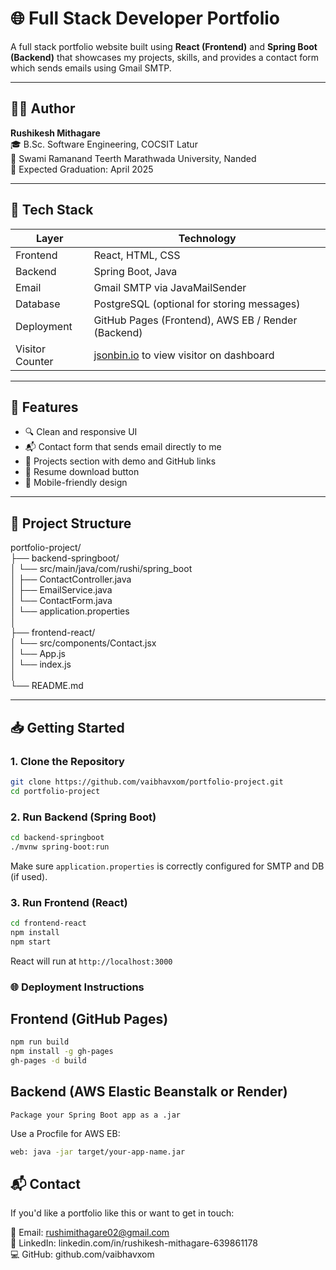 # 🌐 Full Stack Developer Portfolio

A full stack portfolio website built using **React (Frontend)** and **Spring Boot (Backend)** that showcases my projects, skills, and provides a contact form which sends emails using Gmail SMTP.

---

## 🧑‍💻 Author

**Rushikesh Mithagare**  
🎓 B.Sc. Software Engineering, COCSIT Latur  
📍 Swami Ramanand Teerth Marathwada University, Nanded  
📅 Expected Graduation: April 2025  

---

## 📌 Tech Stack

| Layer      | Technology          |
|------------|---------------------|
| Frontend   | React, HTML, CSS    |
| Backend    | Spring Boot, Java   |
| Email      | Gmail SMTP via JavaMailSender |
| Database   | PostgreSQL (optional for storing messages) |
| Deployment | GitHub Pages (Frontend), AWS EB / Render (Backend) |
| Visitor Counter | [jsonbin.io](https://jsonbin.io/app/bins) to view visitor on dashboard          |

---

## 🚀 Features

- 🔍 Clean and responsive UI
- 📬 Contact form that sends email directly to me
- 🧰 Projects section with demo and GitHub links
- 📃 Resume download button
- 📱 Mobile-friendly design

---

## 🔧 Project Structure

portfolio-project/  
├── backend-springboot/  
│ └── src/main/java/com/rushi/spring_boot  
│ ├── ContactController.java  
│ ├── EmailService.java  
│ └── ContactForm.java  
│ └── application.properties  
│  
├── frontend-react/  
│ └── src/components/Contact.jsx  
│ └── App.js  
│ └── index.js  
│  
└── README.md


---

## 📥 Getting Started

### 1. Clone the Repository

```bash
git clone https://github.com/vaibhavxom/portfolio-project.git
cd portfolio-project
```

### 2. Run Backend (Spring Boot)
```bash
cd backend-springboot
./mvnw spring-boot:run
```
Make sure `application.properties` is correctly configured for SMTP and DB (if used).


### 3. Run Frontend (React)
```bash
cd frontend-react
npm install
npm start
```
React will run at ``http://localhost:3000``



### 🌐 Deployment Instructions
## Frontend (GitHub Pages)
```bash
npm run build
npm install -g gh-pages
gh-pages -d build
```
## Backend (AWS Elastic Beanstalk or Render)
`Package your Spring Boot app as a .jar`

Use a Procfile for AWS EB:

```bash
web: java -jar target/your-app-name.jar
```
## 📬 Contact
If you'd like a portfolio like this or want to get in touch:

📧 Email: rushimithagare02@gmail.com  
🔗 LinkedIn: linkedin.com/in/rushikesh-mithagare-639861178  
💻 GitHub: github.com/vaibhavxom

